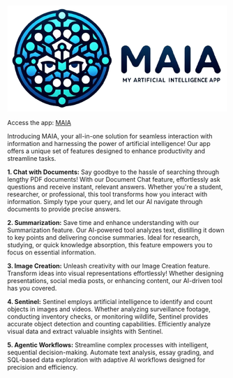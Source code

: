 <center>
<img src="https://raw.githubusercontent.com/felipebita/maia/master/img/logo_wd.png">
</center>

Access the app: [MAIA](https://maiaonline.streamlit.app/)

Introducing MAIA, your all-in-one solution for seamless interaction with information and harnessing the power of artificial intelligence! Our app offers a unique set of features designed to enhance productivity and streamline tasks.

**1. Chat with Documents:**
Say goodbye to the hassle of searching through lengthy PDF documents! With our Document Chat feature, effortlessly ask questions and receive instant, relevant answers. Whether you're a student, researcher, or professional, this tool transforms how you interact with information. Simply type your query, and let our AI navigate through documents to provide precise answers.

**2. Summarization:**
Save time and enhance understanding with our Summarization feature. Our AI-powered tool analyzes text, distilling it down to key points and delivering concise summaries. Ideal for research, studying, or quick knowledge absorption, this feature empowers you to focus on essential information.

**3. Image Creation:**
Unleash creativity with our Image Creation feature. Transform ideas into visual representations effortlessly! Whether designing presentations, social media posts, or enhancing content, our AI-driven tool has you covered.

**4. Sentinel:**
Sentinel employs artificial intelligence to identify and count objects in images and videos. Whether analyzing surveillance footage, conducting inventory checks, or monitoring wildlife, Sentinel provides accurate object detection and counting capabilities. Efficiently analyze visual data and extract valuable insights with Sentinel.

**5. Agentic Workflows:** 
Streamline complex processes with intelligent, sequential decision-making. Automate text analysis, essay grading, and SQL-based data exploration with adaptive AI workflows designed for precision and efficiency.
